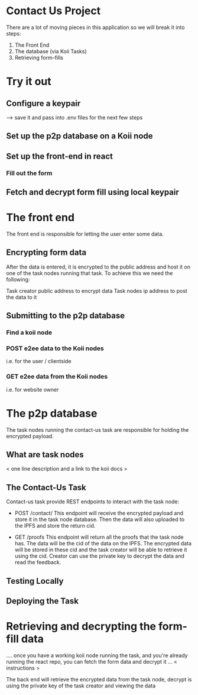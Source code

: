 # Contact Us Project

There are a lot of moving pieces in this application so we will break it into steps:
1. The Front End
2. The database (via Koii Tasks)
3. Retrieving form-fills

# Try it out

## Configure a keypair
--> save it and pass into .env files for the next few steps

## Set up the p2p database on a Koii node

## Set up the front-end in react

### Fill out the form

## Fetch and decrypt form fill using local keypair

# The front end 
The front end is responsible for letting the user enter some data. 

## Encrypting form data
After the data is entered, it is encrypted to the public address and host it on one of the task nodes running that task. To achieve this we need the following:
	
Task creator public address to encrypt data
Task nodes ip address to post the data to it

## Submitting to the p2p database

### Find a koii node

### POST e2ee data to the Koii nodes
i.e. for the user / clientside


### GET e2ee data from the Koii nodes
i.e. for website owner

# The p2p database
The task nodes running the contact-us task are responsible for  holding the encrypted payload.

## What are task nodes
< one line description and a link to the koii docs > 

## The Contact-Us Task
Contact-us task provide REST endpoints to interact with the task node:

- POST /contact/
    This endpoint will receive the encrypted payload and store it in the task node database. Then the data will also uploaded to the IPFS and store the return cid.

- GET /proofs
    This endpoint will return all the proofs that the task node has. The data will be the cid of the data on the IPFS. The encrypted data will be stored in these cid and the task creator will be able to retrieve it using the cid. Creator can use the private key to decrypt the data and read the feedback.

## Testing Locally

## Deploying the Task


# Retrieving and decrypting the form-fill data
.... once you have a working koii node running the task, and you're already running the react repo, you can fetch the form data and decrypt it ... < instructions >

The back end will retrieve the encrypted data from the task node, decrypt is using the private key of the task creator and viewing the data
